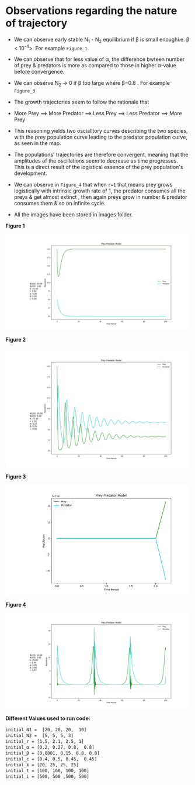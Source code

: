 # Observations regarding the nature of trajectory

* We can observe early stable N<sub>1</sub> - N<sub>2</sub> equilibrium if β is small enoughi.e. β  < 10<sup>-4</sup>>. For example `Figure_1`.

* We can observe that for less value of α, the difference bwteen number of prey & predators is more as compared to those in higher α-value before convergence.

* We can observe N<sub>2</sub> → 0 if β too large where  β=0.8 . For example `Figure_3`

* The growth trajectories seem to follow the rationale that
* More Prey  ⟹ More Predator ⟹ Less Prey ⟹ Less Predator ⟹ More Prey

* This reasoning yields two oscialltory curves describing the two species, with the prey population curve leading to the predator population curve, as seen in the map.

* The populations' trajectories are therefore convergent, meaning that the amplitudes of the oscillations seem to decrease as time progresses. This is a direct result of the logistical essence of the prey population's development.

* We can observe in `Figure_4` that when `r=1` that means prey grows logistically with intrinsic growth rate of 1, the predator consumes all the preys & get almost extinct , then again preys grow in number & predator consumes them & so on infinite cycle.

* All the images have been stored in images folder.

**Figure 1**

![text](./images/Figure_1.png)

**Figure 2**

![text](./images/Figure_2.png)

**Figure 3**

![text](./images/Figure_3.png)

**Figure 4**

![text](./images/Figure_4.png)

**Different Values used to run code:**

```python3
initial_N1 =  [20, 20, 20,  10]
initial_N2 =  [5, 5, 5, 3]
initial_r = [1.5, 2.1, 2.5, 1]
initial_α = [0.2, 0.27, 0.8,  0.8]
initial_β = [0.0001, 0.15, 0.8, 0.8]
initial_c = [0.4, 0.5, 0.45,  0.45]
initial_k = [20, 25, 25, 25]
initial_t = [100, 100, 100, 100]
initial_i = [500, 500 ,500, 500]
```